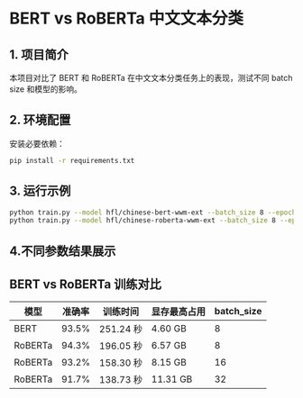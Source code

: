 # BERT vs RoBERTa 中文文本分类

## 1. 项目简介
本项目对比了 BERT 和 RoBERTa 在中文文本分类任务上的表现，测试不同 batch size 和模型的影响。

## 2. 环境配置
安装必要依赖：
```bash
pip install -r requirements.txt
```

## 3. 运行示例
```bash
python train.py --model hfl/chinese-bert-wwm-ext --batch_size 8 --epochs 3
python train.py --model hfl/chinese-roberta-wwm-ext --batch_size 8 --epochs 3
```
## 4.不同参数结果展示
## BERT vs RoBERTa 训练对比
| 模型     | 准确率 | 训练时间 | 显存最高占用 | batch_size |
|----------|--------|----------|-------------|------------|
| BERT     | 93.5%  | 251.24 秒 | 4.60 GB     | 8          |
| RoBERTa  | 94.3%  | 196.05 秒 | 6.57 GB     | 8          |
| RoBERTa  | 93.2%  | 158.30 秒 | 8.15 GB     | 16         |
| RoBERTa  | 91.7%  | 138.73 秒 | 11.31 GB    | 32         |


